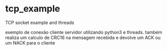 # tcp_example
TCP socket example and threads 

exemplo de conexão cliente servidor utilizando python3 e threads.
também realiza um calculo de CRC16 na mensagem recebida e devolve um ACK ou um NACK para o cliente
